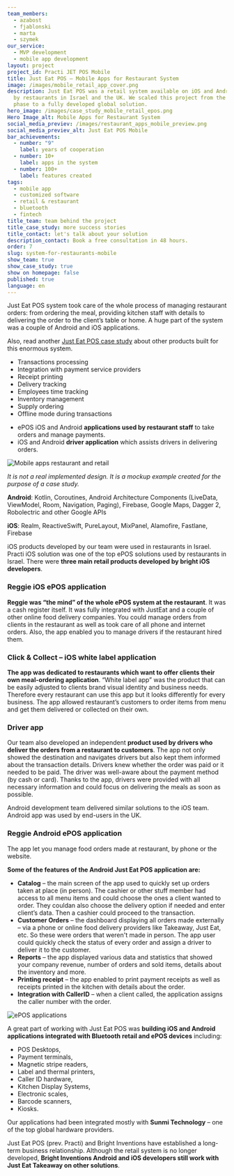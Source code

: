 ```yaml
---
team_members:
  - azabost
  - fjablonski
  - marta
  - szymek
our_service:
  - MVP development
  - mobile app development
layout: project
project_id: Practi JET POS Mobile
title: Just Eat POS – Mobile Apps for Restaurant System
image: /images/mobile_retail_app_cover.png
description: Just Eat POS was a retail system available on iOS and Android used
  by restaurants in Israel and the UK. We scaled this project from the startup
  phase to a fully developed global solution.
hero_image: /images/case_study_mobile_retail_epos.png
Hero Image_alt: Mobile Apps for Restaurant System
social_media_previev: /images/restaurant_apps_mobile_preview.png
social_media_previev_alt: Just Eat POS Mobile
bar_achievements:
  - number: "9"
    label: years of cooperation
  - number: 10+
    label: apps in the system
  - number: 100+
    label: features created
tags:
  - mobile app
  - customized software
  - retail & restaurant
  - bluetooth
  - fintech
title_team: team behind the project
title_case_study: more success stories
title_contact: let's talk about your solution
description_contact: Book a free consultation in 48 hours.
order: 7
slug: system-for-restaurants-mobile
show_team: true
show_case_study: true
show on homepage: false
published: true
language: en
---
```

<TitleWithIcon sectionTitle='Just Eat POS restaurant system' titleIcon='/images/icon_title_about.svg' titleIconAlt='about' />

Just Eat POS system took care of the whole process of managing restaurant orders: from ordering the meal, providing kitchen staff with details to delivering the order to the client’s table or home. A huge part of the system was a couple of Android and iOS applications.

Also, read another [Just Eat POS case study](/projects/system-for-restaurants) about other products built for this enormous system.

<TitleWithIcon sectionTitle='main features developed by Bright Inventions:' titleIcon='/images/icons_features_svg.svg' titleIconAlt='main features' />

* Transactions processing
* Integration with payment service providers
* Receipt printing
* Delivery tracking
* Employees time tracking
* Inventory management
* Supply ordering
* Offline mode during transactions

<TitleWithIcon sectionTitle='mobile apps integrated with restaurant and retail systems' titleIcon='/images/icon_title_products.svg' titleIconAlt='Apps' />

* ePOS iOS and Android **applications used by restaurant staff** to take orders and manage payments.
* iOS and Android **driver application** which assists drivers in delivering orders.

<div class="image"><img src="/images/mobile_retail_app.png" alt="Mobile apps restaurant and retail" title="It is not a real implemented design. It is a mockup example created for the purpose of a case study."  /> </div>

*It is not a real implemented design. It is a mockup example created for the purpose of a case study.*

<TitleWithIcon sectionTitle='stack and skills:' titleIcon='/images/skills.svg' titleIconAlt='features' />

<Gallery images='[{"src":"/images/kotlin.png","alt":"Kotlin"},{"src":"/images/swift.png","alt":"Swift"},{"src":"/images/firebase_logo_stack.png","alt":"Firebase"},{"src":"/images/realm_stack_logo.png","alt":"Realm"},{"src":"/images/fastlane_logo_stack.png","alt":"Fastlane"}]' />

**Android**: Kotlin, Coroutines, Android Architecture Components (LiveData, ViewModel, Room, Navigation, Paging), Firebase, Google Maps, Dagger 2, Robolectric and other Google APIs

**iOS**: Realm, ReactiveSwift, PureLayout, MixPanel, Alamofire, Fastlane, Firebase

<AnchorLink href='#contactForm' text='let’s talk about your project'/>

<TitleWithIcon sectionTitle='iOS development' titleIcon='/images/gearwheel.svg' titleIconAlt='iOS development' />

iOS products developed by our team were used in restaurants in Israel. Practi iOS solution was one of the top ePOS solutions used by restaurants in Israel. There were **three main retail products developed by bright iOS developers**.

### **Reggie iOS ePOS application**

**Reggie was “the mind” of the whole ePOS system at the restaurant**. It was a cash register itself. It was fully integrated with JustEat and a couple of other online food delivery companies. You could manage orders from clients in the restaurant as well as took care of all phone and internet orders. Also, the app enabled you to manage drivers if the restaurant hired them.

### **Click & Collect – iOS white label application**

**The app was dedicated to restaurants which want to offer clients their own meal-ordering application**. “White label app” was the product that can be easily adjusted to clients brand visual identity and business needs. Therefore every restaurant can use this app but it looks differently for every business. The app allowed restaurant’s customers to order items from menu and get them delivered or collected on their own.

### **Driver app** 

Our team also developed an independent **product used by drivers who deliver the orders from a restaurant to customers**. The app not only showed the destination and navigates drivers but also kept them informed about the transaction details. Drivers knew whether the order was paid or it needed to be paid. The driver was well-aware about the payment method (by cash or card). Thanks to the app, drivers were provided with all necessary information and could focus on delivering the meals as soon as possible.

<TitleWithIcon sectionTitle='Android development' titleIcon='/images/gearwheel.svg' titleIconAlt='Android development' />

Android development team delivered similar solutions to the iOS team. Android app was used by end-users in the UK.

### Reggie Android ePOS application

The app let you manage food orders made at restaurant, by phone or the website.

**Some of the features of the Android Just Eat POS application are:**

* **Catalog** – the main screen of the app used to quickly set up orders taken at place (in person). The cashier or other stuff member had access to all menu items and could choose the ones a client wanted to order. They couldan also choose the delivery option if needed and enter client’s data. Then a cashier could proceed to the transaction.
* **Customer Orders** – the dashboard displaying all orders made externally – via a phone or online food delivery providers like Takeaway, Just Eat, etc. So these were orders that weren't made in person. The app user could quickly check the status of every order and assign a driver to deliver it to the customer.
* **Reports** – the app displayed various data and statistics that showed your company revenue, number of orders and sold items, details about the inventory and more.
* **Printing receipt** – the app enabled to print payment receipts as well as receipts printed in the kitchen with details about the order.
* **Integration with CallerID** – when a client called, the application assigns the caller number with the order.

<AnchorLink href='#contactForm' text='let’s talk about your project'/>

<TitleWithIcon sectionTitle='customized applications for Bluetooth devices' titleIcon='/images/gearwheel.svg' titleIconAlt='delivering customized applications for Bluetooth devices' />

<div class="image"><img src="/images/blog_post_cover_epos.png" alt="ePOS applications" title="undefined"  /> </div>

A great part of working with Just Eat POS was **building iOS and Android applications integrated with Bluetooth retail and ePOS devices** including:

* POS Desktops,
* Payment terminals,
* Magnetic stripe readers,
* Label and thermal printers, 
* Caller ID hardware, 
* Kitchen Display Systems,
* Electronic scales,
* Barcode scanners,
* Kiosks.

Our applications had been integrated mostly with **Sunmi Technology** – one of the top global hardware providers.

<TitleWithIcon sectionTitle='what is next for Just Eat Takeaway and Bright Inventions' titleIcon='/images/icon_result_svg.svg' titleIconAlt='result' />

Just Eat POS (prev. Practi) and Bright Inventions have established a long-term business relationship. Although the retail system is no longer developed, **Bright Inventions Android and iOS developers still work with Just Eat Takeaway on other solutions**.